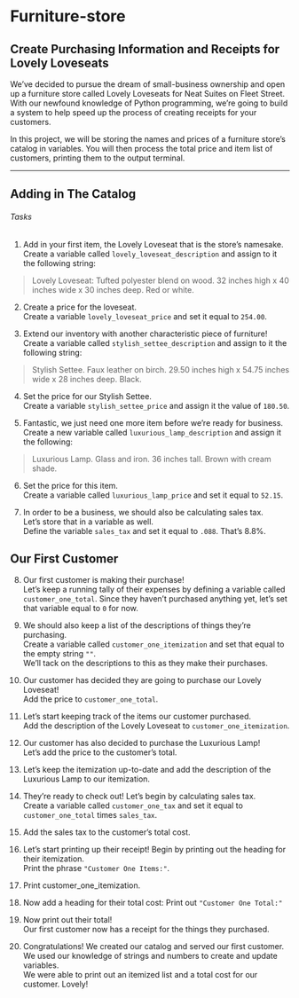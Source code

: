 # Furniture-store

## Create Purchasing Information and Receipts for Lovely Loveseats

We’ve decided to pursue the dream of small-business ownership and open up a furniture store called Lovely Loveseats for Neat Suites on Fleet Street. With our newfound knowledge of Python programming, we’re going to build a system to help speed up the process of creating receipts for your customers.

In this project, we will be storing the names and prices of a furniture store’s catalog in variables. You will then process the total price and item list of customers, printing them to the output terminal.

<hr>

## Adding in The Catalog

###### Tasks

1. Add in your first item, the Lovely Loveseat that is the store’s namesake.<br>
Create a variable called `lovely_loveseat_description` and assign to it the following string:
> Lovely Loveseat: Tufted polyester blend on wood. 32 inches high x 40 inches wide x 30 inches deep. Red or white.

2. Create a price for the loveseat.<br>
Create a variable `lovely_loveseat_price` and set it equal to `254.00`.

3. Extend our inventory with another characteristic piece of furniture!<br>
Create a variable called `stylish_settee_description` and assign to it the following string:
> Stylish Settee. Faux leather on birch. 29.50 inches high x 54.75 inches wide x 28 inches deep. Black.

4. Set the price for our Stylish Settee.<br>
Create a variable `stylish_settee_price` and assign it the value of `180.50`.

5. Fantastic, we just need one more item before we’re ready for business.<br>
Create a new variable called `luxurious_lamp_description` and assign it the following:
> Luxurious Lamp. Glass and iron. 36 inches tall. Brown with cream shade.

6. Set the price for this item.<br>
Create a variable called `luxurious_lamp_price` and set it equal to `52.15`.

7. In order to be a business, we should also be calculating sales tax.<br>
Let’s store that in a variable as well.<br>
Define the variable `sales_tax` and set it equal to `.088`. That’s 8.8%.

## Our First Customer

8. Our first customer is making their purchase!<br>
Let’s keep a running tally of their expenses by defining a variable called `customer_one_total`.
Since they haven’t purchased anything yet, let’s set that variable equal to `0` for now.

9. We should also keep a list of the descriptions of things they’re purchasing.<br>
Create a variable called `customer_one_itemization` and set that equal to the empty string `""`.<br>
We’ll tack on the descriptions to this as they make their purchases.

10. Our customer has decided they are going to purchase our Lovely Loveseat!<br>
Add the price to `customer_one_total`.

11. Let’s start keeping track of the items our customer purchased.<br>
Add the description of the Lovely Loveseat to `customer_one_itemization`.

12. Our customer has also decided to purchase the Luxurious Lamp!<br>
Let’s add the price to the customer’s total.

13. Let’s keep the itemization up-to-date and add the description of the Luxurious Lamp to our itemization.

14. They’re ready to check out! Let’s begin by calculating sales tax.<br>
Create a variable called `customer_one_tax` and set it equal to `customer_one_total` times `sales_tax`.

15. Add the sales tax to the customer’s total cost.

16. Let’s start printing up their receipt! Begin by printing out the heading for their itemization.<br>
Print the phrase `"Customer One Items:"`.

17. Print customer_one_itemization.

18. Now add a heading for their total cost: Print out `"Customer One Total:"`

19. Now print out their total!<br>
Our first customer now has a receipt for the things they purchased.

20. Congratulations! We created our catalog and served our first customer.<br>
We used our knowledge of strings and numbers to create and update variables.<br>
We were able to print out an itemized list and a total cost for our customer. Lovely!